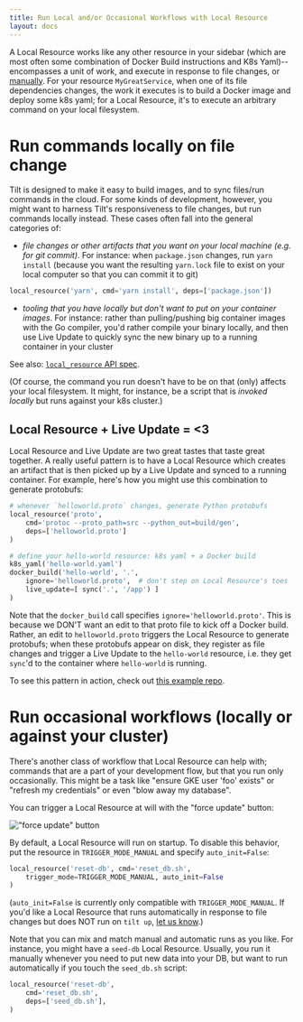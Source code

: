 ```yaml
---
title: Run Local and/or Occasional Workflows with Local Resource
layout: docs
---
```

A Local Resource works like any other resource in your sidebar (which are most
often some combination of Docker Build instructions and K8s Yaml)--encompasses
a unit of work, and execute in response to file changes, or
[manually](https://docs.tilt.dev/manual_update_control.html). For your resource
`MyGreatService`, when one of its file dependencies changes, the work it executes
is to build a Docker image and deploy some k8s yaml; for a Local Resource, it's
to execute an arbitrary command on your local filesystem.

# Run commands locally on file change

Tilt is designed to make it easy to build images, and to sync files/run commands
in the cloud. For some kinds of development, however, you might want to harness
Tilt's responsiveness to file changes, but run commands locally instead. These
cases often fall into the general categories of:
- *file changes or other artifacts that you want on your local machine (e.g. for
git commit)*. For instance: when `package.json` changes, run `yarn install`
(because you want the resulting `yarn.lock` file to exist on your local computer
so that you can commit it to git)

```python
local_resource('yarn', cmd='yarn install', deps=['package.json'])
```
- *tooling that you have locally but don't want to put on your container images*.
For instance: rather than pulling/pushing big container images with the Go compiler,
you'd rather compile your binary locally, and then use Live Update to quickly sync
the new binary up to a running container in your cluster

See also: [`local_resource` API spec](api.html#api.local_resource).

(Of course, the command you run doesn't have to be on that (only) affects your
local filesystem. It might, for instance, be a script that is _invoked locally_
but runs against your k8s cluster.)


## Local Resource + Live Update = <3

Local Resource and Live Update are two great tastes that taste great together.
A really useful pattern is to have a Local Resource which creates an artifact
that is then picked up by a Live Update and synced to a running container.
For example, here's how you might use this combination to generate protobufs:
```python
# whenever `helloworld.proto` changes, generate Python protobufs
local_resource('proto',
    cmd='protoc --proto_path=src --python_out=build/gen',
    deps=['helloworld.proto']
)

# define your hello-world resource: k8s yaml + a Docker build
k8s_yaml('hello-world.yaml')
docker_build('hello-world', '.',
    ignore='helloworld.proto',  # don't step on Local Resource's toes
    live_update=[ sync('.', '/app') ]
)
```

Note that the `docker_build` call specifies `ignore='helloworld.proto'`. This is
because we DON'T want an edit to that proto file to kick off a Docker build.
Rather, an edit to `helloworld.proto` triggers the Local Resource to generate
protobufs; when these protobufs appear on disk, they register as file changes and
trigger a Live Update to the `hello-world` resource, i.e. they get `sync`'d to
the container where `hello-world` is running.

To see this pattern in action, check out [this example repo](https://github.com/windmilleng/local_resource_example).

# Run occasional workflows (locally or against your cluster)

There's another class of workflow that Local Resource can help with; commands that
are a part of your development flow, but that you run only occasionally. This might
be a task like "ensure GKE user 'foo' exists" or "refresh my credentials" or even
"blow away my database".

You can trigger a Local Resource at will with the "force update" button:

!["force update" button](assets/img/force-update-button.png)

By default, a Local Resource will run on startup. To disable this behavior, put the
resource in `TRIGGER_MODE_MANUAL` and specify `auto_init=False`:
```python
local_resource('reset-db', cmd='reset_db.sh',
    trigger_mode=TRIGGER_MODE_MANUAL, auto_init=False
)
```

(`auto_init=False` is currently only compatible with `TRIGGER_MODE_MANUAL`. If
you'd like a Local Resource that runs automatically in response to file changes
but does NOT run on `tilt up`, [let us know](https://tilt.dev/contact).)

Note that you can mix and match manual and automatic runs as you like. For instance,
you might have a `seed-db` Local Resource. Usually, you run it manually whenever
you need to put new data into your DB, but want to run automatically if you touch
the `seed_db.sh` script:
```python
local_resource('reset-db',
    cmd='reset_db.sh',
    deps=['seed_db.sh'],
)
```
